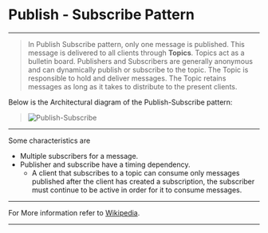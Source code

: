 # Publish - Subscribe Pattern ##
----------------------------------------------------------------------
> In Publish Subscribe pattern, only one message is published.
This message is delivered to all clients through **Topics**.
Topics act as a bulletin board.
Publishers and Subscribers are generally anonymous and can dynamically publish or subscribe to the topic. 
The Topic is responsible to hold and deliver messages.
The Topic retains messages as long as it takes to distribute to the present clients.

Below is the Architectural diagram of the Publish-Subscribe pattern:

> ![Publish-Subscribe](https://github.com/Deepika-R-Prasad/Guide-On-Solace/blob/feature/new-docs/Docs/pspattern.png)

------------------------------------------------------------------------------

Some characteristics are
- Multiple subscribers for a message.
- Publisher and subscribe have a timing dependency.
  - A client that subscribes to a topic can consume only messages published after the client has created a subscription, 
    the subscriber must continue to be active in order for it to consume messages.
    
--------------------------------------------------------------------------------

For More information refer to [Wikipedia](https://en.wikipedia.org/wiki/Publish%E2%80%93subscribe_pattern).

---------------------------------------------------------------------------------